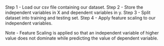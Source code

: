 Step 1 - Load our csv file containing our dataset.
Step 2 - Store the independent variables in X and dependent variables in y.
Step 3 - Split dataset into training and testing set.
Step 4 - Apply feature scaling to our independent variables.

Note - Feature Scaling is applied so that an independent variable of higher value does not dominate while predicting the value of dependent variable.
